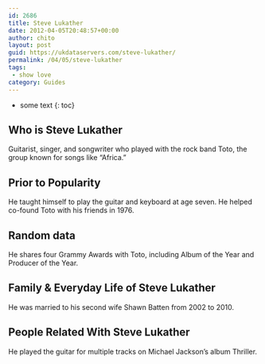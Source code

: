 ```yaml
---
id: 2686
title: Steve Lukather
date: 2012-04-05T20:48:57+00:00
author: chito
layout: post
guid: https://ukdataservers.com/steve-lukather/
permalink: /04/05/steve-lukather
tags:
 - show love
category: Guides
---
```


* some text
{: toc}
          
          
## Who is  Steve Lukather
                  
                  
                  
Guitarist, singer, and songwriter who played with the rock band Toto, the group known for songs like &#8220;Africa.&#8221;
                  
                
                
                
## Prior to Popularity 
                  
                  
                  
He taught himself to play the guitar and keyboard at age seven. He helped co-found Toto with his friends in 1976.
                  
                
                
                
## Random data 
                  
                  
                  
He shares four Grammy Awards with Toto, including Album of the Year and Producer of the Year.
                  
                
                
                
## Family & Everyday Life of Steve Lukather
                  
                  
                  
He was married to his second wife Shawn Batten from 2002 to 2010.
                  
                
                
                
## People Related With  Steve Lukather
                  
                  
                  
He played the guitar for multiple tracks on Michael Jackson&#8217;s album Thriller.
                  
                
              
            
          
          
          
    
    
  
